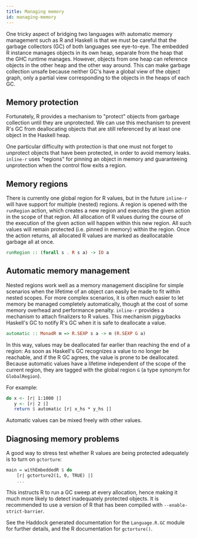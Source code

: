 ```yaml
---
title: Managing memory
id: managing-memory
---
```


One tricky aspect of bridging two languages with automatic memory
management such as R and Haskell is that we must be careful that the
garbage collectors (GC) of both languages see eye-to-eye. The embedded
R instance manages objects in its own heap, separate from the heap
that the GHC runtime manages. However, objects from one heap can
reference objects in the other heap and the other way around. This can
make garbage collection unsafe because neither GC's have a global view
of the object graph, only a partial view corresponding to the objects
in the heaps of each GC.

Memory protection
-----------------

Fortunately, R provides a mechanism to "protect" objects from garbage
collection until they are unprotected. We can use this mechanism to
prevent R's GC from deallocating objects that are still referenced by
at least one object in the Haskell heap.

One particular difficulty with protection is that one must not forget
to unprotect objects that have been protected, in order to avoid
memory leaks. `inline-r` uses "regions" for pinning an object in
memory and guaranteeing unprotection when the control flow exits
a region.

Memory regions
--------------

There is currently one global region for R values, but in the future
`inline-r` will have support for multiple (nested) regions. A region
is opened with the `runRegion` action, which creates a new region and
executes the given action in the scope of that region. All allocation
of R values during the course of the execution of the given action
will happen within this new region. All such values will remain
protected (i.e. pinned in memory) within the region. Once the action
returns, all allocated R values are marked as deallocatable garbage
all at once.

~~~ haskell
runRegion :: (forall s . R s a) -> IO a
~~~

Automatic memory management
---------------------------

Nested regions work well as a memory management discipline for simple
scenarios when the lifetime of an object can easily be made to fit
within nested scopes. For more complex scenarios, it is often much
easier to let memory be managed completely automatically, though at
the cost of some memory overhead and performance penalty. `inline-r`
provides a mechanism to attach finalizers to R values. This mechanism
piggybacks Haskell's GC to notify R's GC when it is safe to deallocate
a value.

~~~ haskell
automatic :: MonadR m => R.SEXP s a -> m (R.SEXP G a)
~~~

In this way, values may be deallocated far earlier than reaching the
end of a region: As soon as Haskell's GC recognizes a value to no
longer be reachable, and if the R GC agrees, the value is prone to be
deallocated. Because automatic values have a lifetime independent of
the scope of the current region, they are tagged with the global
region `G` (a type synonym for `GlobalRegion`).

For example:

~~~ haskell
do x <- [r| 1:1000 |]
   y <- [r| 2 |]
   return $ automatic [r| x_hs * y_hs |]
~~~

Automatic values can be mixed freely with other values.

Diagnosing memory problems
--------------------------

A good way to stress test whether R values are being protected
adequately is to turn on `gctorture`:

~~~ haskell
main = withEmbeddedR $ do
    [r| gctorture2(1, 0, TRUE) |]
    ...
~~~

This instructs R to run a GC sweep at every allocation, hence making
it much more likely to detect inadequately protected objects. It is
recommended to use a version of R that has been compiled with
`--enable-strict-barrier`.

See the Haddock generated documentation for the `Language.R.GC` module
for further details, and the R documentation for `gctorture()`.
